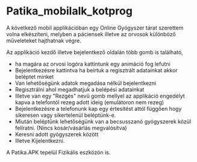 # Patika_mobilalk_kotprog

A következő mobil applikációban egy Online Gyógyszer tárat szerettem volna elkészíteni,
melyben a páciensek illetve az orvosok különböző műveleteket hajthatnak végre.

Az applikáció kezdő illetve bejelentkező oldalán több gomb is található, 
- ha magára az orvosi logóra kattintunk egy animáció fog lefutni
- Bejelentkezésre kattintva ha beírtuk a regisztrált adatainkat akkor beléptet minket
- Van lehetőségünk adatok megadása nélkül bejelentkezni
- Regisztrálni ahol megadhatjuk a belépési adatainkat
- Illetve van egy "Rezgés" nevű gomb mellyel az applikáció engedélyt kapva a telefontól rezeg adott ideig (emulátoron nem rezeg)
- Bejelentkezésre a telefonunk kap egy értesítést attól függően hogy sikeresen vagy sikertelenül beléptünk-e.
- Miután beléptünk lehetőségünk van a becsusszanó gyógyszerek közül felíratni. (Nincs kosár/vásárlás megvalósítva)
- Keresni adott gyógyszerek között
- Illetve Kijelentkezni.

A Patika.APK tepelül Fizikális eszközön is.
